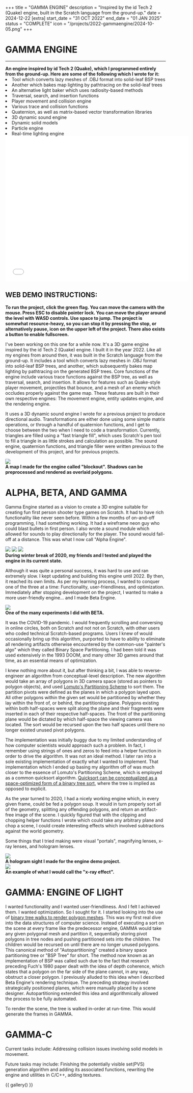 +++
title = "GAMMA ENGINE" 
description = "Inspired by the id Tech 2 (Quake) engine, built in the Scratch language from the ground-up."
date = 2024-12-22
[extra]
start_date = "31 OCT 2022"
end_date = "01 JAN 2025"
status = "COMPLETE"
icon = "/projects/2022-gammaengine/2024-10-05.png"
+++

<div class="bannervw" style="background-image: url('2024-10-05.png');"></div>
<h1 class="article-title">GAMMA ENGINE</h1>

<hr class="type1">
<div class="textbox">
    <b>An engine inspired by id Tech 2 (Quake), which I programmed entirely from the ground-up. Here are some of the following which I wrote for it:</b>
    <li>Tool which converts lazy meshes of .OBJ format into solid-leaf BSP trees</li>
    <li>Another which bakes map lighting by pathtracing on the solid-leaf trees</li>
    <li>An alternative light baker which uses radiosity-based methods</li>
    <li>Traversal, search, and insertion functions</li>
    <li>Player movement and collision engine</li>
    <li>Various trace and collision functions</li>
    <li>Quaternion, as well as matrix-based vector transformation libraries</li>
    <li>3D dynamic sound engine</li>
    <li>Dynamic solid models</li>
    <li>Particle engine</li>
    <li>Real-time lighting engine</li>
</div>

<div class="bannervw" style="background-image: url('Screenshot 2025-07-14 155057.png');"></div>

<iframe src="blockout_radiant.html" style="display:block;height:47.5vw;width:60vw;margin-left:auto;margin-right:auto;border:none;">
</iframe>

<h2>WEB DEMO INSTRUCTIONS:</h2>
<div class="textbox">
<b>To run the project, click the green flag. You can move the camera with the mouse. Press ESC to disable pointer lock. You can move the player around the level with WASD controls. Use space to jump. The project is somewhat resource-heavy, so you can stop it by pressing the stop, or alternatively pause, icon on the upper left of the project. There also exists a button to enable fullscreen.</b>
</div>

I've been working on this one for a while now. It's a 3D game engine inspired by the id Tech 2 (Quake) engine. I built it in the year 2022. Like all my engines from around then, it was built in the Scratch language from the ground-up. It includes a tool which converts lazy meshes in .OBJ format into solid-leaf BSP trees, and another, which subsequently bakes map lighting by pathtracing on the generated BSP trees. Core functions of the engine include various trace functions against the BSP tree, as well as traversal, search, and insertion. It allows for features such as Quake-style player movement, projectiles that bounce, and a mesh of an enemy which occludes properly against the game map. These features are built in their own respective engines: The movement engine, entity updates engine, and the rendering engine.

It uses a 3D dynamic sound engine I wrote for a previous project to produce directional audio. Transformations are either done using some simple matrix operations, or through a handful of quaternion functions, and I get to choose between the two when I need to code a transformation. Currently, triangles are filled using a "fast triangle fill", which uses Scratch's pen tool to fill a triangle in as little strokes and calculation as possible. The sound engine, quaternion functions, and triangle filler were written previous to the development of this project, and for previous projects.

<div class="captionedfigure">
    <div class="figure3">
        <img src ="2025-01-10 144101.png"/>
    </div>
    <span>
        <b>A map I made for the engine called "blockout". Shadows can be preprocessed and rendered as overlaid polygons.</b>
    </span>
</div>

<span class="line-break"></span>

<div class="bannervw" style="background-image: url('etherealplane.png');"></div>
<h1 class="article-title">ALPHA, BETA, AND GAMMA</h1>

Gamma Engine started as a vision to create a 3D engine suitable for creating fun first person shooter type games on Scratch. It had to have rich functionality like never seen before. Within a few months of on-and-off programming, I had something working. It had a wireframe neon guy who could blast bullets in first person. I also wrote a sound module which allowed for sounds to play directionally for the player. The sound would fall-off at a distance. This was what I now call "Alpha Engine".

<div class="captionedfigure">
    <div class="figure3">
        <img src ="Screenshot 2023-12-31 132923.png"/>
        <img src ="Screenshot 2025-02-28 181424.png"/>
        <img src ="Screenshot 2025-02-28 181957.png"/>
    </div>
    <span>
        <b>During winter break of 2020, my friends and I tested and played the engine in its current state.</b>
    </span>
</div>


Although it was quite a personal success, it was hard to use and ran extremely slow. I kept updating and building this engine until 2022. By then, it reached its own limits. As per my learning process, I wanted to conquer one of the three at a time: Functionality, user-friendliness, and optimization. Immediately after stopping development on the project, I wanted to make a more user-friendly engine... and I made Beta Engine.

<div class="captionedfigure">
    <div class="figure3">
        <img src ="Screenshot 2025-07-07 100631.png"/>
    </div>
    <span>
        <b>One of the many experiments I did with BETA.</b>
    </span>
</div>

It was the COVID-19 pandemic. I would frequently scrolling and conversing in online circles, both on Scratch and not not on Scratch, with other users who coded technical Scratch-based programs. Users I knew of would occasionally bring up this algorithm, purported to have to ability to eliminate all rendering artifacts otherwise encountered by the common-use "painter's algo" which they called Binary Space Partitioning. I had been told it was used extensively in the 1993 DOOM, and many other 3D games around that time, as an essential means of optimization. 

I knew nothing more about it, but after thinking a bit, I was able to reverse-engineer an algorithm from conceptual-level description. The new algorithm would take an array of polygons in 3D camera space (stored as pointers to polygon objects), and used [Lomuto's Partitioning Scheme](https://en.wikipedia.org/wiki/Quicksort#Algorithm) to sort them. The partition pivots were defined as the planes in which a polygon layed upon. All other polygons within the given set would be partitioned by whether they lay within the front of, or behind, the partitioning plane. Polygons existing within both half-spaces were split along the plane and their fragments were inserted in each of their respective half-spaces. The front of the partitioning plane would be dictated by which half-space the viewing camera was located. The sort would be recursed upon the two half spaces until there no longer existed unused pivot polygons. 

The implementation was initially buggy due to my limited understanding of how computer scientists would approach such a problem. In fact, I remember using strings of ones and zeros to feed into a helper function in order to drive the algorithm. It was not an ideal method. I later ran into a sole existing implementation of exactly what I wanted to implement. That implementation which I ended up basing my algorithm off of was much closer to the essence of Lomuto's Partitioning Scheme, which is employed as a common quicksort algorithm. [Quicksort can be conceptualized as a space-optimized form of a binary tree sort](https://en.wikipedia.org/wiki/Quicksort#Relation_to_other_algorithms), where the tree is implied as opposed to explicit.

As the year turned to 2020, I had a nicely working engine which, in every given frame, could be fed a polygon soup. It would in turn properly sort all of the geometry, splitting any offending polygons, and return an artifact-free image of the scene. I quickly figured that with the clipping and chopping helper functions I wrote which could take any arbitrary plane and chop a scene, I could create interesting effects which involved subtractions against the world geometry.

Some things that I tried making were visual "portals", magnifying lenses, x-ray lenses, and hologram lenses.

<div class="captionedfigure">
    <div class="figure3">
        <img src ="Screenshot 2025-07-10 200155.png"/>
    </div>
    <span>
        <b>A hologram sight I made for the engine demo project.</b>
    </span>
</div>

<div class="captionedfigure">
    <div class="figure3">
        <img src ="Screenshot 2025-07-10 200522.png"/>
    </div>
    <span>
        <b>An example of what I would call the "x-ray effect".</b>
    </span>
</div>

<div class="bannervw" style="background-image: url('2024-09-09.png');"></div>
<h1 class="article-title">GAMMA: ENGINE OF LIGHT</h1>

I wanted functionality and I wanted user-friendliness. And I felt I achieved them. I wanted optimization. So I sought for it. 
I started looking into the use of [binary tree walks to render polygon meshes](https://dl.acm.org/doi/pdf/10.1145/965105.807481/). This was my first real dive into the data structures of computer science. Instead of executing a sort on the scene at every frame like the predecessor engine, GAMMA would take any given polygonal mesh and partition it, sequentially storing pivot polygons in tree nodes and pushing partitioned sets into the children. The children would be recursed on until there are no longer unused polygons. This canonical method of "Autopartitioning" created a binary space partitioning tree or "BSP Tree" for short. The method now known as an implementation of BSP was called such due to the fact that research preceding Fuch's 1980 paper dealt with the idea of depth coherence, which states that a polygon on the far side of the plane cannot, in any way, obstruct a closer polygon. I previously alluded to this idea when I described Beta Engine's rendering technique. The preceding strategy involved strategically positioned planes, which were manually placed by a scene designer. Autopartitioning extended this idea and algorithmically allowed the process to be fully automated.

To render the scene, the tree is walked in-order at run-time. This would generate the frames in GAMMA.  

<div class="bannervw" style="background-image: url('2024-10-05.png');"></div>
<div class="bannervw" style="background-image: url('etherealplane.png');"></div>
<div class="bannervw" style="background-image: url('2024-09-09.png');"></div>
<h1 class="article-title">GAMMA-C</h1>

Current tasks include: Addressing collision issues involving solid models in movement.

Future tasks may include: Finishing the potentially visible set(PVS) generation algorithm and adding its associated functions, rewriting the engine and utilities in C/C++, adding textures.

{{ gallery() }}
